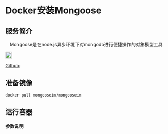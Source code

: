 # **Docker安装Mongoose** #
## 服务简介 ##
　Mongoose是在node.js异步环境下对mongodb进行便捷操作的对象模型工具

 <img src="https://github.com/favicon.ico" width = "20" alt="Github" align=center />

[ Github ](https://github.com/Automattic/mongoose)
## 准备镜像 ##
    docker pull mongooseim/mongooseim
## 运行容器 ##
#### 参数说明 ####